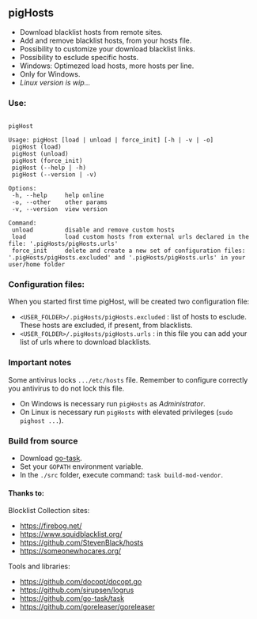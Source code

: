 ## pigHosts

- Download blacklist hosts from remote sites.
- Add and remove blacklist hosts, from your hosts file.
- Possibility to customize your download blacklist links.
- Possibility to esclude specific hosts.
- Windows: Optimezed load hosts, more hosts per line.
- Only for Windows.
- *Linux version is wip...*

### Use: 

```

pigHost

Usage: pigHost [load | unload | force_init] [-h | -v | -o]
 pigHost (load)
 pigHost (unload)
 pigHost (force_init)
 pigHost (--help | -h)
 pigHost (--version | -v)

Options:
 -h, --help     help online
 -o, --other    other params
 -v, --version  view version

Command:
 unload         disable and remove custom hosts
 load           load custom hosts from external urls declared in the file: '.pigHosts/pigHosts.urls' 
 force_init     delete and create a new set of configuration files: '.pigHosts/pigHosts.excluded' and '.pigHosts/pigHosts.urls' in your user/home folder

```

### Configuration files: 

When you started first time pigHost, will be created two configuration file:

- `<USER_FOLDER>/.pigHosts/pigHosts.excluded` : list of hosts to esclude. These hosts are excluded, if present, from blacklists.
- `<USER_FOLDER>/.pigHosts/pigHosts.urls` : in this file you can add your list of urls where to download blacklists.

### Important notes

Some antivirus locks `.../etc/hosts` file. Remember to configure correctly you antivirus to do not lock this file.

- On Windows is necessary run `pigHosts` as _Administrator_.
- On Linux is necessary run `pigHosts` with elevated privileges (`sudo pighost ...`).

### Build from source

- Download [go-task](https://github.com/go-task/task/releases).
- Set your `GOPATH` environment variable.
- In the `./src` folder, execute command: `task build-mod-vendor`.

#### Thanks to: 

Blocklist Collection sites:

- https://firebog.net/
- https://www.squidblacklist.org/
- https://github.com/StevenBlack/hosts
- https://someonewhocares.org/

Tools and libraries:

- https://github.com/docopt/docopt.go
- https://github.com/sirupsen/logrus
- https://github.com/go-task/task
- https://github.com/goreleaser/goreleaser

